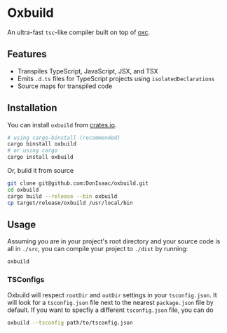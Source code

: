 # Oxbuild

An ultra-fast `tsc`-like compiler built on top of [oxc](https://github.com/oxc-project/oxc).

## Features
- Transpiles TypeScript, JavaScript, JSX, and TSX
- Emits `.d.ts` files for TypeScript projects using `isolatedDeclarations`
- Source maps for transpiled code

## Installation

You can install `oxbuild` from [crates.io](https://crates.io/crates/oxbuild).
```sh
# using cargo-binstall (recommended)
cargo binstall oxbuild
# or using cargo
cargo install oxbuild
```

Or, build it from source
```sh
git clone git@github.com:DonIsaac/oxbuild.git
cd oxbuild
cargo build --release --bin oxbuild
cp target/release/oxbuild /usr/local/bin
```

## Usage

Assuming you are in your project's root directory and your source code is all in
`./src`, you can compile your project to `./dist` by running:

```sh
oxbuild
```

### TSConfigs

Oxbuild will respect `rootDir` and `outDir` settings in your `tsconfig.json`.
It will look for a `tsconfig.json` file next to the nearest `package.json` file
by default. If you want to specfiy a different `tsconfig.json` file, you can do

```sh
oxbuild --tsconfig path/to/tsconfig.json
```

